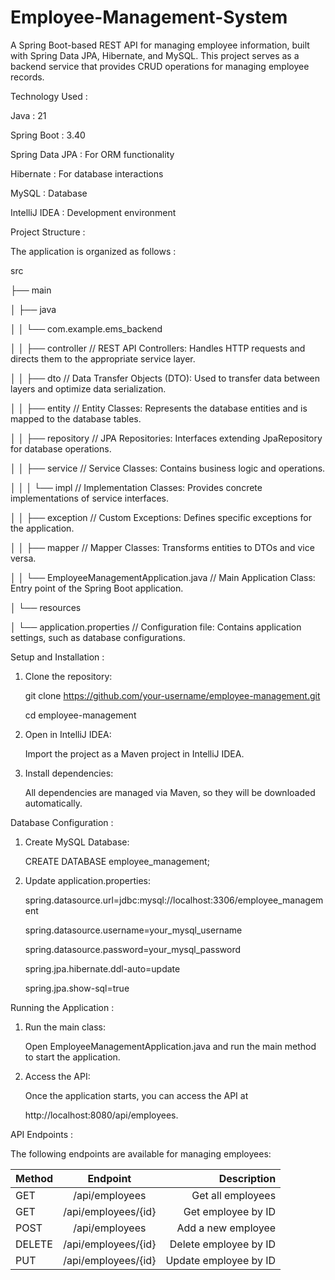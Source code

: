 # Employee-Management-System
A Spring Boot-based REST API for managing employee information, built with Spring Data JPA, Hibernate, and MySQL. This project serves as a backend service that provides CRUD operations for managing employee records.

Technology Used :

Java : 21

Spring Boot : 3.40

Spring Data JPA : For ORM functionality

Hibernate : For database interactions

MySQL : Database

IntelliJ IDEA : Development environment

Project Structure : 

The application is organized as follows :

src

├── main

│   ├── java

│   │   └── com.example.ems_backend

│   │       ├── controller             // REST API Controllers: Handles HTTP requests and directs them to the appropriate service layer.

│   │       ├── dto                    // Data Transfer Objects (DTO): Used to transfer data between layers and optimize data serialization.

│   │       ├── entity                 // Entity Classes: Represents the database entities and is mapped to the database tables.

│   │       ├── repository             // JPA Repositories: Interfaces extending JpaRepository for database operations.

│   │       ├── service                // Service Classes: Contains business logic and operations.

│   │       │   └── impl               // Implementation Classes: Provides concrete implementations of service interfaces.

│   │       ├── exception              // Custom Exceptions: Defines specific exceptions for the application.

│   │       ├── mapper                 // Mapper Classes: Transforms entities to DTOs and vice versa.

│   │       └── EmployeeManagementApplication.java // Main Application Class: Entry point of the Spring Boot application.

│   └── resources

│       └── application.properties     // Configuration file: Contains application settings, such as database configurations.

Setup and Installation : 

1) Clone the repository:
   
	git clone https://github.com/your-username/employee-management.git

	cd employee-management

2) Open in IntelliJ IDEA:

	 Import the project as a Maven project in IntelliJ IDEA.

3) Install dependencies:

	 All dependencies are managed via Maven, so they will be downloaded automatically.

Database Configuration : 

1) Create MySQL Database:

   CREATE DATABASE employee_management;

2) Update application.properties:

   spring.datasource.url=jdbc:mysql://localhost:3306/employee_management
   
	 spring.datasource.username=your_mysql_username

	 spring.datasource.password=your_mysql_password

	 spring.jpa.hibernate.ddl-auto=update

	 spring.jpa.show-sql=true

Running the Application : 

1) Run the main class:

	 Open EmployeeManagementApplication.java and run the main method to start the application.

2) Access the API:

   Once the application starts, you can access the API at

   http://localhost:8080/api/employees.

API Endpoints : 

The following endpoints are available for managing employees:
 
| Method        | Endpoint              | Description           |
| ------------- |:---------------------:| ---------------------:|
| GET           | /api/employees        | Get all employees     |
| GET           | /api/employees/{id}   | Get employee by ID    |
| POST          | /api/employees        | Add a new employee    |
| DELETE        | /api/employees/{id}   | Delete employee by ID |
| PUT           | /api/employees/{id}   | Update employee by ID |






